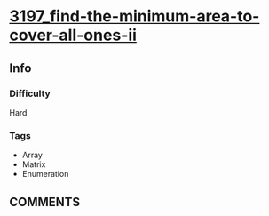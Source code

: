 # [3197_find-the-minimum-area-to-cover-all-ones-ii](https://leetcode.com/problems/find-the-minimum-area-to-cover-all-ones-ii)

## Info

### Difficulty

Hard

### Tags

- Array
- Matrix
- Enumeration

## __COMMENTS__

> 
